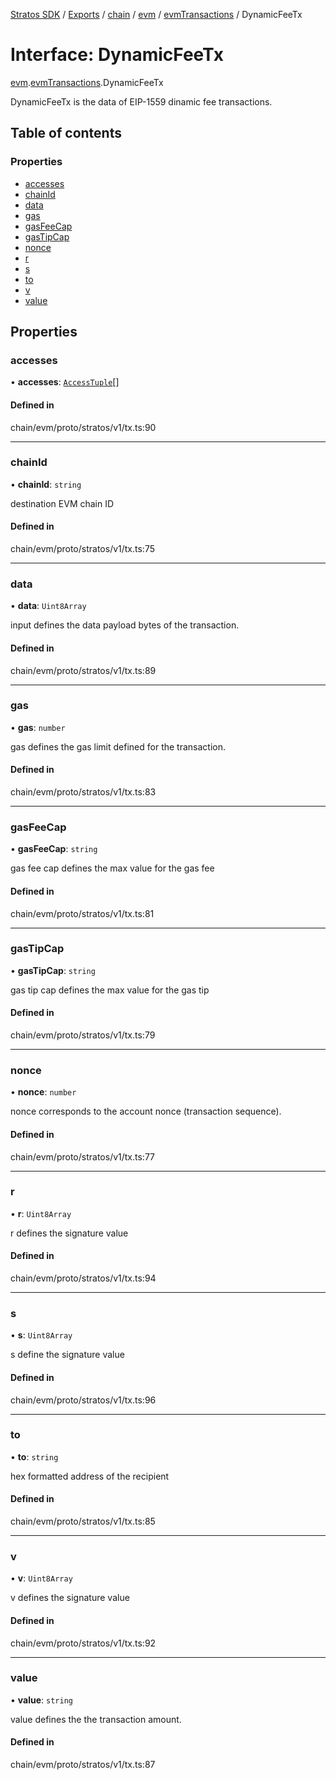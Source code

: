 [Stratos SDK](../README.md) / [Exports](../modules.md) / [chain](../modules/chain.md) / [evm](../modules/chain.evm.md) / [evmTransactions](../modules/chain.evm.evmTransactions.md) / DynamicFeeTx

# Interface: DynamicFeeTx

[evm](../modules/chain.evm.md).[evmTransactions](../modules/chain.evm.evmTransactions.md).DynamicFeeTx

DynamicFeeTx is the data of EIP-1559 dinamic fee transactions.

## Table of contents

### Properties

- [accesses](chain.evm.evmTransactions.DynamicFeeTx.md#accesses)
- [chainId](chain.evm.evmTransactions.DynamicFeeTx.md#chainid)
- [data](chain.evm.evmTransactions.DynamicFeeTx.md#data)
- [gas](chain.evm.evmTransactions.DynamicFeeTx.md#gas)
- [gasFeeCap](chain.evm.evmTransactions.DynamicFeeTx.md#gasfeecap)
- [gasTipCap](chain.evm.evmTransactions.DynamicFeeTx.md#gastipcap)
- [nonce](chain.evm.evmTransactions.DynamicFeeTx.md#nonce)
- [r](chain.evm.evmTransactions.DynamicFeeTx.md#r)
- [s](chain.evm.evmTransactions.DynamicFeeTx.md#s)
- [to](chain.evm.evmTransactions.DynamicFeeTx.md#to)
- [v](chain.evm.evmTransactions.DynamicFeeTx.md#v)
- [value](chain.evm.evmTransactions.DynamicFeeTx.md#value)

## Properties

### accesses

• **accesses**: [`AccessTuple`](chain.evm.evmTransactions.AccessTuple.md)[]

#### Defined in

chain/evm/proto/stratos/v1/tx.ts:90

___

### chainId

• **chainId**: `string`

destination EVM chain ID

#### Defined in

chain/evm/proto/stratos/v1/tx.ts:75

___

### data

• **data**: `Uint8Array`

input defines the data payload bytes of the transaction.

#### Defined in

chain/evm/proto/stratos/v1/tx.ts:89

___

### gas

• **gas**: `number`

gas defines the gas limit defined for the transaction.

#### Defined in

chain/evm/proto/stratos/v1/tx.ts:83

___

### gasFeeCap

• **gasFeeCap**: `string`

gas fee cap defines the max value for the gas fee

#### Defined in

chain/evm/proto/stratos/v1/tx.ts:81

___

### gasTipCap

• **gasTipCap**: `string`

gas tip cap defines the max value for the gas tip

#### Defined in

chain/evm/proto/stratos/v1/tx.ts:79

___

### nonce

• **nonce**: `number`

nonce corresponds to the account nonce (transaction sequence).

#### Defined in

chain/evm/proto/stratos/v1/tx.ts:77

___

### r

• **r**: `Uint8Array`

r defines the signature value

#### Defined in

chain/evm/proto/stratos/v1/tx.ts:94

___

### s

• **s**: `Uint8Array`

s define the signature value

#### Defined in

chain/evm/proto/stratos/v1/tx.ts:96

___

### to

• **to**: `string`

hex formatted address of the recipient

#### Defined in

chain/evm/proto/stratos/v1/tx.ts:85

___

### v

• **v**: `Uint8Array`

v defines the signature value

#### Defined in

chain/evm/proto/stratos/v1/tx.ts:92

___

### value

• **value**: `string`

value defines the the transaction amount.

#### Defined in

chain/evm/proto/stratos/v1/tx.ts:87
